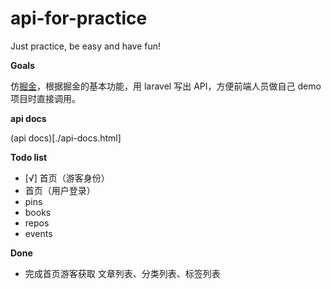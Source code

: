 # api-for-practice

Just practice, be easy and have fun!

**Goals**

仿[掘金](https://juejin.im/)，根据掘金的基本功能，用 laravel 写出 API，方便前端人员做自己 demo 项目时直接调用。

**api docs**

(api docs)[./api-docs.html]

**Todo list**
- [√] 首页（游客身份）
- 首页（用户登录）
- pins
- books
- repos
- events

**Done**

- 完成首页游客获取 文章列表、分类列表、标签列表
